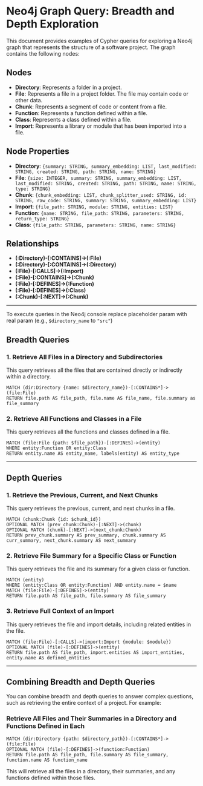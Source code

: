 
# Neo4j Graph Query: Breadth and Depth Exploration

This document provides examples of Cypher queries for exploring a Neo4j graph that represents the structure of a software project. The graph contains the following nodes:

## Nodes

- **Directory**: Represents a folder in a project.
- **File**: Represents a file in a project folder. The file may contain code or other data.
- **Chunk**: Represents a segment of code or content from a file.
- **Function**: Represents a function defined within a file.
- **Class**: Represents a class defined within a file.
- **Import**: Represents a library or module that has been imported into a file.

## Node Properties

- **Directory**: `{summary: STRING, summary_embedding: LIST, last_modified: STRING, created: STRING, path: STRING, name: STRING}`
- **File**: `{size: INTEGER, summary: STRING, summary_embedding: LIST, last_modified: STRING, created: STRING, path: STRING, name: STRING, type: STRING}`
- **Chunk**: `{chunk_embedding: LIST, chunk_splitter_used: STRING, id: STRING, raw_code: STRING, summary: STRING, summary_embedding: LIST}`
- **Import**: `{file_path: STRING, module: STRING, entities: LIST}`
- **Function**: `{name: STRING, file_path: STRING, parameters: STRING, return_type: STRING}`
- **Class**: `{file_path: STRING, parameters: STRING, name: STRING}`

## Relationships

- **(:Directory)-[:CONTAINS]->(:File)**
- **(:Directory)-[:CONTAINS]->(:Directory)**
- **(:File)-[:CALLS]->(:Import)**
- **(:File)-[:CONTAINS]->(:Chunk)**
- **(:File)-[:DEFINES]->(:Function)**
- **(:File)-[:DEFINES]->(:Class)**
- **(:Chunk)-[:NEXT]->(:Chunk)**

---

To execute queries in the Neo4j console replace placeholder param with real param (e.g., `$directory_name` to `"src"`)

## Breadth Queries

### 1. Retrieve All Files in a Directory and Subdirectories

This query retrieves all the files that are contained directly or indirectly within a directory.

```cypher
MATCH (dir:Directory {name: $directory_name})-[:CONTAINS*]->(file:File)
RETURN file.path AS file_path, file.name AS file_name, file.summary as file_summary
```

### 2. Retrieve All Functions and Classes in a File

This query retrieves all the functions and classes defined in a file.

```cypher
MATCH (file:File {path: $file_path})-[:DEFINES]->(entity)
WHERE entity:Function OR entity:Class
RETURN entity.name AS entity_name, labels(entity) AS entity_type
```

---

## Depth Queries

### 1. Retrieve the Previous, Current, and Next Chunks

This query retrieves the previous, current, and next chunks in a file.

```cypher
MATCH (chunk:Chunk {id: $chunk_id})
OPTIONAL MATCH (prev_chunk:Chunk)-[:NEXT]->(chunk)
OPTIONAL MATCH (chunk)-[:NEXT]->(next_chunk:Chunk)
RETURN prev_chunk.summary AS prev_summary, chunk.summary AS curr_summary, next_chunk.summary AS next_summary
```

### 2. Retrieve File Summary for a Specific Class or Function

This query retrieves the file and its summary for a given class or function.

```cypher
MATCH (entity)
WHERE (entity:Class OR entity:Function) AND entity.name = $name
MATCH (file:File)-[:DEFINES]->(entity)
RETURN file.path AS file_path, file.summary AS file_summary
```

### 3. Retrieve Full Context of an Import

This query retrieves the file and import details, including related entities in the file.

```cypher
MATCH (file:File)-[:CALLS]->(import:Import {module: $module})
OPTIONAL MATCH (file)-[:DEFINES]->(entity)
RETURN file.path AS file_path, import.entities AS import_entities, entity.name AS defined_entities
```

---

## Combining Breadth and Depth Queries

You can combine breadth and depth queries to answer complex questions, such as retrieving the entire context of a project. For example:

### Retrieve All Files and Their Summaries in a Directory and Functions Defined in Each

```cypher
MATCH (dir:Directory {path: $directory_path})-[:CONTAINS*]->(file:File)
OPTIONAL MATCH (file)-[:DEFINES]->(function:Function)
RETURN file.path AS file_path, file.summary AS file_summary, function.name AS function_name
```

This will retrieve all the files in a directory, their summaries, and any functions defined within those files.
